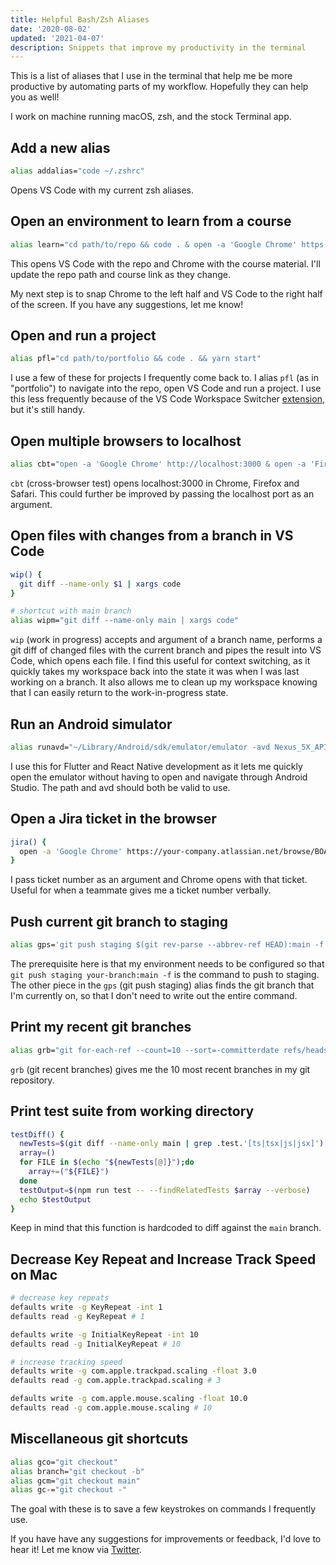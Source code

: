 ```yaml
---
title: Helpful Bash/Zsh Aliases
date: '2020-08-02'
updated: '2021-04-07'
description: Snippets that improve my productivity in the terminal
---
```


This is a list of aliases that I use in the terminal that help me be more productive by automating parts of my workflow. Hopefully they can help you as well!

I work on machine running macOS, zsh, and the stock Terminal app.

## Add a new alias

```bash
alias addalias="code ~/.zshrc"
```

Opens VS Code with my current zsh aliases.

## Open an environment to learn from a course

```bash
alias learn="cd path/to/repo && code . & open -a 'Google Chrome' https://link-to-current-course.com"
```

This opens VS Code with the repo and Chrome with the course material. I'll update the repo path and course link as they change.

My next step is to snap Chrome to the left half and VS Code to the right half of the screen. If you have any suggestions, let me know!

## Open and run a project

```bash
alias pfl="cd path/to/portfolio && code . && yarn start"
```

I use a few of these for projects I frequently come back to. I alias `pfl` (as in "portfolio") to navigate into the repo, open VS Code and run a project. I use this less frequently because of the VS Code Workspace Switcher [extension](https://github.com/sadesyllas/vscode-workspace-switcher), but it's still handy.

## Open multiple browsers to localhost

```bash
alias cbt="open -a 'Google Chrome' http://localhost:3000 & open -a 'Firefox Developer Edition' http://localhost:3000 & open -a 'Safari' http://localhost:3000"
```

`cbt` (cross-browser test) opens localhost:3000 in Chrome, Firefox and Safari. This could further be improved by passing the localhost port as an argument.

## Open files with changes from a branch in VS Code

```bash
wip() {
  git diff --name-only $1 | xargs code
}

# shortcut with main branch
alias wipm="git diff --name-only main | xargs code"
```

`wip` (work in progress) accepts and argument of a branch name, performs a git diff of changed files with the current branch and pipes the result into VS Code, which opens each file. I find this useful for context switching, as it quickly takes my workspace back into the state it was when I was last working on a branch. It also allows me to clean up my workspace knowing that I can easily return to the work-in-progress state.

## Run an Android simulator

```bash
alias runavd="~/Library/Android/sdk/emulator/emulator -avd Nexus_5X_API_28"
```

I use this for Flutter and React Native development as it lets me quickly open the emulator without having to open and navigate through Android Studio. The path and avd should both be valid to use.

## Open a Jira ticket in the browser

```bash
jira() {
  open -a 'Google Chrome' https://your-company.atlassian.net/browse/BOARD-$1
}
```

I pass ticket number as an argument and Chrome opens with that ticket. Useful for when a teammate gives me a ticket number verbally.

## Push current git branch to staging

```bash
alias gps='git push staging $(git rev-parse --abbrev-ref HEAD):main -f'
```

The prerequisite here is that my environment needs to be configured so that `git push staging your-branch:main -f` is the command to push to staging. The other piece in the `gps` (git push staging) alias finds the git branch that I'm currently on, so that I don't need to write out the entire command.

## Print my recent git branches

```bash
alias grb="git for-each-ref --count=10 --sort=-committerdate refs/heads/ --format='%(refname:short)'"
```

`grb` (git recent branches) gives me the 10 most recent branches in my git repository.

## Print test suite from working directory

```bash
testDiff() {
  newTests=$(git diff --name-only main | grep .test.'[ts|tsx|js|jsx]')
  array=()
  for FILE in $(echo "${newTests[@]}");do
    array+=("${FILE}")
  done
  testOutput=$(npm run test -- --findRelatedTests $array --verbose)
  echo $testOutput
}
```

Keep in mind that this function is hardcoded to diff against the `main` branch.

## Decrease Key Repeat and Increase Track Speed on Mac

```bash
# decrease key repeats
defaults write -g KeyRepeat -int 1
defaults read -g KeyRepeat # 1

defaults write -g InitialKeyRepeat -int 10
defaults read -g InitialKeyRepeat # 10

# increase tracking speed
defaults write -g com.apple.trackpad.scaling -float 3.0
defaults read -g com.apple.trackpad.scaling # 3

defaults write -g com.apple.mouse.scaling -float 10.0
defaults read -g com.apple.mouse.scaling # 10
```

## Miscellaneous git shortcuts

```bash
alias gco="git checkout"
alias branch="git checkout -b"
alias gcm="git checkout main"
alias gc-="git checkout -"
```

The goal with these is to save a few keystrokes on commands I frequently use.

If you have have any suggestions for improvements or feedback, I'd love to hear it! Let me know via [Twitter](https://twitter.com/andreidobrinski).
